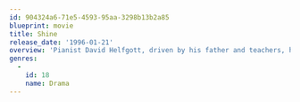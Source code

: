 ```yaml
---
id: 904324a6-71e5-4593-95aa-3298b13b2a85
blueprint: movie
title: Shine
release_date: '1996-01-21'
overview: 'Pianist David Helfgott, driven by his father and teachers, has a breakdown. Years later he returns to the piano, to popular if not critical acclaim.'
genres:
  -
    id: 18
    name: Drama
---
```


